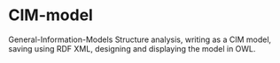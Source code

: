 # CIM-model
General-Information-Models
Structure analysis, writing as a CIM model, saving using RDF XML, designing and displaying the model in OWL.
